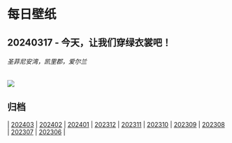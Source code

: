 # 每日壁纸

## 20240317 - 今天，让我们穿绿衣裳吧！

###### 圣菲尼安湾，凯里郡，爱尔兰

![](https://www.bing.com/th?id=OHR.StFiniansBay_ZH-CN8655586052_UHD.jpg)

## 归档

| [202403](/202403/README.md)
| [202402](/202402/README.md)
| [202401](/202401/README.md)
| [202312](/202312/README.md)
| [202311](/202311/README.md)
| [202310](/202310/README.md)
| [202309](/202309/README.md)
| [202308](/202308/README.md)
| [202307](/202307/README.md)
| [202306](/202306/README.md)
|